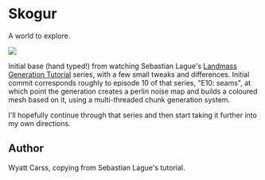 # Skogur

A world to explore.

![](screenshots/cover.png)

Initial base (hand typed!) from watching Sebastian Lague's [Landmass Generation Tutorial](https://www.youtube.com/playlist?list=PLFt_AvWsXl0eBW2EiBtl_sxmDtSgZBxB3) series, with a few small tweaks and differences. Initial commit corresponds roughly to episode 10 of that series, "E10: seams", at which point the generation creates a perlin noise map and builds a coloured mesh based on it, using a multi-threaded chunk generation system.

I'll hopefully continue through that series and then start taking it further into my own directions.

## Author

Wyatt Carss, copying from Sebastian Lague's tutorial.
